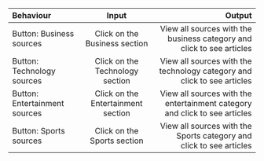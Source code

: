 <!-- # Application Specifications

# Behaviour
The user clicks on a button at the top of the page to view various news sources from different categories stated.

# Input
The user selects their preferred news article source from a given list of different news sources worldwide.

# Output
Articles within each news category are displayed and the user clicks the button after the description to read more about the specific article. -->

| Behaviour | Input | Output |
| :---         |     :---:      |          ---: |
| Button: Business sources  | Click on the Business section     | View all sources with the business category and click to see articles   |
|Button: Technology sources     | Click on the Technology section       | View all sources with the technology category and click to see articles   |
| Button: Entertainment sources  | Click on the Entertainment section     | View  all sources with the entertainment category and click to see articles   |
| Button: Sports sources     | Click on the Sports section       | View  all sources with the Sports category and click to see articles |